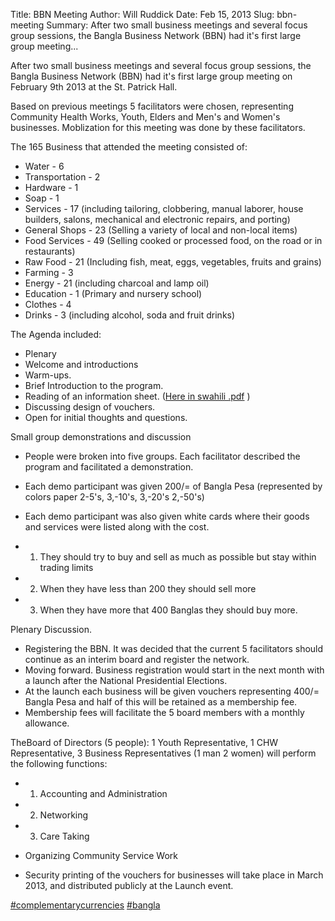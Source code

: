 Title: BBN Meeting
Author: Will Ruddick
Date: Feb 15, 2013
Slug: bbn-meeting
Summary: After two small business meetings and several focus group sessions,
the Bangla Business Network (BBN) had it's first large group
meeting...

After two small business meetings and several focus group sessions, the
Bangla Business Network (BBN) had it's first large group meeting on
February 9th 2013 at the St. Patrick Hall.

Based on previous meetings 5 facilitators were chosen, representing
Community Health Works, Youth, Elders and Men's and Women's
businesses. Moblization for this meeting was done by these facilitators.

The 165 Business that attended the meeting consisted of:

- Water - 6
- Transportation - 2
- Hardware - 1
- Soap - 1
- Services - 17 (including tailoring, clobbering, manual laborer,
  house builders, salons, mechanical and electronic repairs, and
  porting)
- General Shops - 23 (Selling a variety of local and non-local items)
- Food Services - 49 (Selling cooked or processed food, on the road or
  in restaurants)
- Raw Food - 21 (Including fish, meat, eggs, vegetables, fruits and
  grains)
- Farming - 3
- Energy - 21 (including charcoal and lamp oil)
- Education - 1 (Primary and nursery school)
- Clothes - 4
- Drinks - 3 (including alcohol, soda and fruit drinks)

The Agenda included:

- Plenary
- Welcome and introductions
- Warm-ups.
- Brief Introduction to the program.
- Reading of an information sheet. ([Here in swahili
  .pdf](http://grassrootseconomics.org/sites/koru.or.ke/files/BBN-meeting-flyer-swahili.pdf)
  )
- Discussing design of vouchers.
- Open for initial thoughts and questions.

Small group demonstrations and discussion

- People were broken into five groups. Each facilitator described the
  program and facilitated a demonstration.
- Each demo participant was given 200/= of Bangla Pesa (represented by
  colors paper 2-5's, 3,-10's, 3,-20's 2,-50's)
- Each demo participant was also given white cards where their goods
  and services were listed along with the cost.
- 1.  They should try to buy and sell as much as possible but stay
      within trading limits

- 2.  When they have less than 200 they should sell more

- 3.  When they have more that 400 Banglas they should buy more.

Plenary Discussion.

- Registering the BBN. It was decided that the current 5 facilitators
  should continue as an interim board and register the network.
- Moving forward. Business registration would start in the next month
  with a launch after the National Presidential Elections.
- At the launch each business will be given vouchers representing
  400/= Bangla Pesa and half of this will be retained as a membership
  fee.
- Membership fees will facilitate the 5 board members with a monthly
  allowance.

TheBoard of Directors (5 people): 1 Youth Representative, 1 CHW
Representative, 3 Business Representatives (1 man 2 women) will perform
the following functions:

- 1.  Accounting and Administration

- 2.  Networking

- 3.  Care Taking

- Organizing Community Service Work
- Security printing of the vouchers for businesses will take place in
  March 2013, and distributed publicly at the Launch event.

[#complementarycurrencies](https://www.grassrootseconomics.org/blog/hashtags/complementarycurrencies)
[#bangla](https://www.grassrootseconomics.org/blog/hashtags/bangla)
